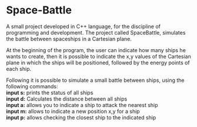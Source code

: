 # Space-Battle

A small project developed in C++ language, for the discipline of programming and development. 
The project called SpaceBattle, simulates the battle between spaceships in a Cartesian plane.

At the beginning of the program, the user can indicate how many ships he wants to create, then it is possible to indicate the x,y values of the Cartesian plane in which the ships will be positioned, followed by the energy points of each ship.

Following it is possible to simulate a small battle between ships, using the following commands:<br />
**input s:** prints the status of all ships<br />
**input d:** Calculates the distance between all ships<br />
**input a:** allows you to indicate a ship to attack the nearest ship<br />
**input m:** allows to indicate a new position x,y for a ship<br />
**input p:** allows checking the closest ship to the indicated ship<br />
